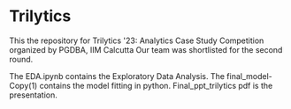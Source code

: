 # Trilytics
This the repository for Trilytics '23: Analytics Case Study Competition organized by PGDBA, IIM Calcutta
Our team was shortlisted for the second round.

The EDA.ipynb contains the Exploratory Data Analysis.
The final_model-Copy(1) contains the model fitting in python.
Final_ppt_trilytics pdf is the presentation.

